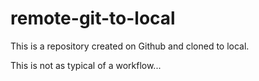 # remote-git-to-local
This is a repository created on Github and cloned to local.

This is not as typical of a workflow...
